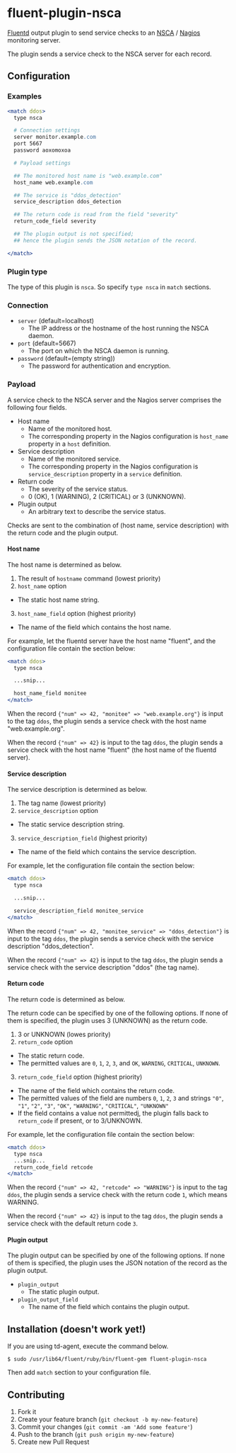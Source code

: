 # fluent-plugin-nsca

[Fluentd](http://fluentd.org) output plugin to send service checks to an
[NSCA](http://exchange.nagios.org/directory/Addons/Passive-Checks/NSCA--2D-Nagios-Service-Check-Acceptor/details)
/ [Nagios](http://www.nagios.org/) monitoring server.

The plugin sends a service check to the NSCA server for each record.

## Configuration

### Examples

```apache
<match ddos>
  type nsca

  # Connection settings
  server monitor.example.com
  port 5667
  password aoxomoxoa

  # Payload settings

  ## The monitored host name is "web.example.com"
  host_name web.example.com

  ## The service is "ddos_detection"
  service_description ddos_detection

  ## The return code is read from the field "severity"
  return_code_field severity

  ## The plugin output is not specified;
  ## hence the plugin sends the JSON notation of the record.

</match>
```

### Plugin type

The type of this plugin is `nsca`.
So specify `type nsca` in `match` sections.

### Connection

* `server` (default=localhost)
  * The IP address or the hostname of the host running the NSCA daemon.
* `port` (default=5667)
  * The port on which the NSCA daemon is running.
* `password` (default=(empty string))
  * The password for authentication and encryption.

### Payload

A service check to the NSCA server and the Nagios server
comprises the following four fields.

* Host name
  * Name of the monitored host.
  * The corresponding property in the Nagios configuration is
    `host_name` property in a `host` definition.
* Service description
  * Name of the monitored service.
  * The corresponding property in the Nagios configuration is
    `service_description` property in a `service` definition.
* Return code
  * The severity of the service status.
  * 0 (OK), 1 (WARNING), 2 (CRITICAL) or 3 (UNKNOWN).
* Plugin output
  * An arbitrary text to describe the service status.

Checks are sent to the combination of (host name, service description)
with the return code and the plugin output.

#### Host name

The host name is determined as below.

1. The result of `hostname` command (lowest priority)
2. `host_name` option
  * The static host name string.
3. `host_name_field` option (highest priority)
  * The name of the field which contains the host name.

For example,
let the fluentd server have the host name "fluent",
and the configuration file contain the section below:

```apache
<match ddos>
  type nsca

  ...snip...

  host_name_field monitee
</match>
```

When the record `{"num" => 42, "monitee" => "web.example.org"}`
is input to the tag `ddos`,
the plugin sends a service check with the host name "web.example.org".

When the record `{"num" => 42}` is input to the tag `ddos`,
the plugin sends a service check with the host name "fluent"
(the host name of the fluentd server).

#### Service description

The service description is determined as below.

1. The tag name (lowest priority)
2. `service_description` option
  * The static service description string.
3. `service_description_field` (highest priority)
  * The name of the field which contains the service description.

For example,
let the configuration file contain the section below:

```apache
<match ddos>
  type nsca

  ...snip...

  service_description_field monitee_service
</match>
```

When the record
`{"num" => 42, "monitee_service" => "ddos_detection"}`
is input to the tag `ddos`,
the plugin sends a service check with the service description
"ddos\_detection".

When the record
`{"num" => 42}` is input to the tag `ddos`,
the plugin sends a service check with the service description
"ddos" (the tag name).

#### Return code

The return code is determined as below.

The return code can be specified by one of the following options.
If none of them is specified,
the plugin uses 3 (UNKNOWN) as the return code.

1. 3 or UNKNOWN (lowes priority)
2. `return_code` option
  * The static return code.
  * The permitted values are `0`, `1`, `2`, `3`,
    and `OK`, `WARNING`, `CRITICAL`, `UNKNOWN`.
3. `return_code_field` option (highest priority)
  * The name of the field which contains the return code.
  * The permitted values of the field are numbers `0`, `1`, `2`, `3`
    and strings `"0"`, `"1"`, `"2"`, `"3"`,
    `"OK"`, `"WARNING"`, `"CRITICAL"`, `"UNKNOWN"`
  * If the field contains a value not permittedj,
    the plugin falls back to `return_code` if present, or to 3/UNKNOWN.

For example,
let the configuration file contain the section below:

```apache
<match ddos>
  type nsca
  ...snip...
  return_code_field retcode
</match>
```

When the record
`{"num" => 42, "retcode" => "WARNING"}` is input to the tag `ddos`,
the plugin sends a service check with the return code `1`,
which means WARNING.

When the record
`{"num" => 42}` is input to the tag `ddos`,
the plugin sends a service check with the default return code `3`.

#### Plugin output

The plugin output can be specified by one of the following options.
If none of them is specified,
the plugin uses the JSON notation of the record as the plugin output.

* `plugin_output`
  * The static plugin output.
* `plugin_output_field`
  * The name of the field which contains the plugin output.

## Installation (doesn't work yet!)

If you are using td-agent, execute the command below.

    $ sudo /usr/lib64/fluent/ruby/bin/fluent-gem fluent-plugin-nsca

Then add `match` section to your configuration file.

## Contributing

1. Fork it
2. Create your feature branch (`git checkout -b my-new-feature`)
3. Commit your changes (`git commit -am 'Add some feature'`)
4. Push to the branch (`git push origin my-new-feature`)
5. Create new Pull Request

